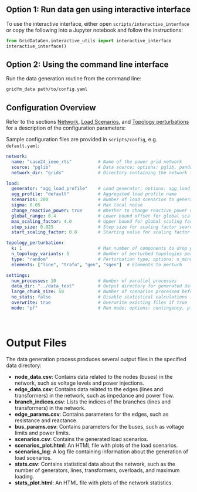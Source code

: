 ## Option 1: Run data gen using interactive interface

To use the interactive interface, either open `scripts/interactive_interface` or copy the following into a Jupyter notebook and follow the instructions:

```python
from GridDataGen.interactive_utils import interactive_interface
interactive_interface()
```


## Option 2: Using the command line interface

Run the data generation routine from the command line:

```bash
gridfm_data path/to/config.yaml
```


## Configuration Overview

Refer to the sections [Network](network.md), [Load Scenarios](load_scenarios.md), and [Topology perturbations](topology_perturbations.md) for a description of the configuration parameters:

Sample configuration files are provided in `scripts/config`, e.g. `default.yaml`:

```yaml
network:
  name: "case24_ieee_rts"          # Name of the power grid network
  source: "pglib"                  # Data source; options: pglib, pandapower, file
  network_dir: "grids"             # Directory containing the network files

load:
  generator: "agg_load_profile"    # Load generator; options: agg_load_profile, powergraph
  agg_profile: "default"           # Aggregated load profile name
  scenarios: 200                   # Number of load scenarios to generate
  sigma: 0.05                      # Max local noise
  change_reactive_power: true      # Whether to change reactive power values
  global_range: 0.4                # Lower bound offset for global scaling factor
  max_scaling_factor: 4.0          # Upper bound for global scaling factor
  step_size: 0.025                 # Step size for scaling factor search
  start_scaling_factor: 0.8        # Starting value for scaling factor

topology_perturbation:
  k: 1                             # Max number of components to drop per perturbation
  n_topology_variants: 5           # Number of perturbed topologies per scenario
  type: "random"                   # Perturbation type; options: n_minus_k, random, overloaded, none
  elements: ["line", "trafo", "gen", "sgen"]  # Elements to perturb

settings:
  num_processes: 10                # Number of parallel processes
  data_dir: "../data_test"         # Output directory for generated data
  large_chunk_size: 50             # Number of scenarios processed before saving
  no_stats: false                  # Disable statistical calculations if true
  overwrite: true                  # Overwrite existing files if true
  mode: "pf"                       # Run mode; options: contingency, pf
```

<br>

# Output Files

The data generation process produces several output files in the specified data directory:

- **node_data.csv**: Contains data related to the nodes (buses) in the network, such as voltage levels and power injections.
- **edge_data.csv**: Contains data related to the edges (lines and transformers) in the network, such as impedance and power flow.
- **branch_indices.csv**: Lists the indices of the branches (lines and transformers) in the network.
- **edge_params.csv**: Contains parameters for the edges, such as resistance and reactance.
- **bus_params.csv**: Contains parameters for the buses, such as voltage limits and power limits.
- **scenarios.csv**: Contains the generated load scenarios.
- **scenarios_plot.html**: An HTML file with plots of the load scenarios.
- **scenarios_log**: A log file containing information about the generation of load scenarios.
- **stats.csv**: Contains statistical data about the network, such as the number of generators, lines, transformers, overloads, and maximum loading.
- **stats_plot.html**: An HTML file with plots of the network statistics.
